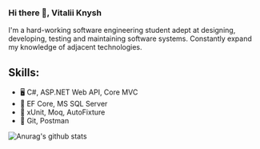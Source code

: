 ### Hi there 👋, Vitalii Knysh
I'm a hard-working software engineering student adept at designing, developing, testing and maintaining software systems. Constantly expand my knowledge of adjacent technologies.

## Skills: 
* :desktop_computer: C#, ASP.NET Web API, Core MVC
* :notebook: EF Core, MS SQL Server
* :book: xUnit, Moq, AutoFixture
* :large_orange_diamond: Git, Postman

![Anurag's github stats](https://github-readme-stats.vercel.app/api?username=Strafe153)
